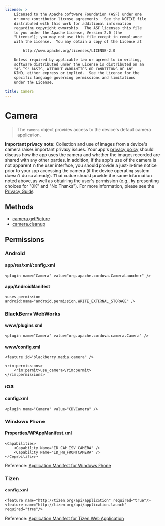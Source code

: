 ```yaml
---
license: >
    Licensed to the Apache Software Foundation (ASF) under one
    or more contributor license agreements.  See the NOTICE file
    distributed with this work for additional information
    regarding copyright ownership.  The ASF licenses this file
    to you under the Apache License, Version 2.0 (the
    "License"); you may not use this file except in compliance
    with the License.  You may obtain a copy of the License at

        http://www.apache.org/licenses/LICENSE-2.0

    Unless required by applicable law or agreed to in writing,
    software distributed under the License is distributed on an
    "AS IS" BASIS, WITHOUT WARRANTIES OR CONDITIONS OF ANY
    KIND, either express or implied.  See the License for the
    specific language governing permissions and limitations
    under the License.

title: Camera
---
```


Camera
======

> The `camera` object provides access to the device's default camera application.

**Important privacy note:** Collection and use of images from a device's camera raises important privacy issues.  Your app's [privacy policy](guide_getting-started_index.md.html) should discuss how the app uses the camera and whether the images recorded are shared with any other parties.  In addition, if the app's use of the camera is not apparent in the user interface, you should provide a just-in-time notice prior to your app accessing the camera (if the device operating system doesn't do so already).  That notice should provide the same information noted above, as well as obtaining the user's permission (e.g., by presenting choices for "OK" and "No Thanks").  For more information, please see the [Privacy Guide](../../guide/privacy/index.html).

Methods
-------

- [camera.getPicture](camera.getPicture.html)
- [camera.cleanup](camera.cleanup.html)

Permissions
-----------

### Android

#### app/res/xml/config.xml

    <plugin name="Camera" value="org.apache.cordova.CameraLauncher" />

#### app/AndroidManifest

    <uses-permission android:name="android.permission.WRITE_EXTERNAL_STORAGE" />

### BlackBerry WebWorks

#### www/plugins.xml

    <plugin name="Camera" value="org.apache.cordova.camera.Camera" />

#### www/config.xml

    <feature id="blackberry.media.camera" />

    <rim:permissions>
        <rim:permit>use_camera</rim:permit>
    </rim:permissions>

### iOS

#### config.xml

    <plugin name="Camera" value="CDVCamera" />

### Windows Phone

#### Properties/WPAppManifest.xml

    <Capabilities>
        <Capability Name="ID_CAP_ISV_CAMERA" />
        <Capability Name="ID_HW_FRONTCAMERA" />
    </Capabilities>

Reference: [Application Manifest for Windows Phone](http://msdn.microsoft.com/en-us/library/ff769509%28v=vs.92%29.aspx)

### Tizen

#### config.xml

    <feature name="http://tizen.org/api/application" required="true"/>
    <feature name="http://tizen.org/api/application.launch" required="true"/>

Reference: [Application Manifest for Tizen Web Application](https://developer.tizen.org/help/topic/org.tizen.help.gs/Creating%20a%20Project.html?path=0_1_1_3#8814682_CreatingaProject-EditingconfigxmlFeatures)
